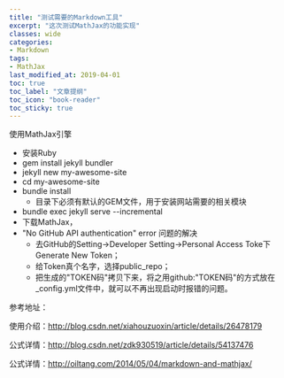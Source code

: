 ```yaml
---
title: "测试需要的Markdown工具"
excerpt: "这次测试MathJax的功能实现"
classes: wide
categories:
- Markdown
tags:
- MathJax
last_modified_at: 2019-04-01
toc: true
toc_label: "文章提纲"
toc_icon: "book-reader"
toc_sticky: true
---
```


使用MathJax引擎

* 安装Ruby
* gem install jekyll bundler
* jekyll new my-awesome-site
* cd my-awesome-site
* bundle install
  * 目录下必须有默认的GEM文件，用于安装网站需要的相关模块
* bundle exec jekyll serve --incremental
* 下载MathJax，
* "No GitHub API authentication" error 问题的解决
  * 去GitHub的Setting→Developer Setting→Personal Access Toke下Generate New Token；
  * 给Token真个名字，选择public_repo；
  * 把生成的"TOKEN码"拷贝下来，将之用github:"TOKEN码"的方式放在_config.yml文件中，就可以不再出现启动时报错的问题。


参考地址：

使用介绍：http://blog.csdn.net/xiahouzuoxin/article/details/26478179

公式详情：http://blog.csdn.net/zdk930519/article/details/54137476

公式详情：http://oiltang.com/2014/05/04/markdown-and-mathjax/